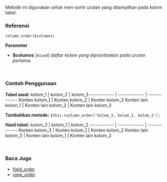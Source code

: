 Metode ini digunakan untuk men-sortir urutan yang ditampilkan pada kolom tabel.

### Referensi
`column_order($columns)`

**Parameter**
* **$columns** [`mixed`] *daftar kolom yang diprioritaskan pada urutan pertama.*

&nbsp;

### Contoh Penggunaan
**Tabel awal:**
kolom_1 | kolom_2 | kolom_3
------------ | ------------- | -------------
Konten kolom_1 | Konten kolom_2 | Konten kolom_3
Konten lain kolom_1 | Konten lain kolom_2 | Konten lain kolom_3

**Tambahkan metode:**
`$this->column_order('kolom_3, kolom_1, kolom_2');`

**Hasil tabel:**
kolom_3 | kolom_1 | kolom_2
------------ | ------------- | -------------
Konten kolom_3 | Konten kolom_1 | Konten kolom_2
Konten lain kolom_3 | Konten lain kolom_1 | Konten lain kolom_2

&nbsp;

### Baca Juga
* [field_order](./field_order)
* [view_order](./view_order)
